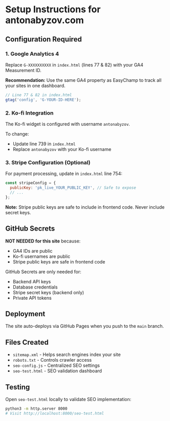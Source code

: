 # Setup Instructions for antonabyzov.com

## Configuration Required

### 1. Google Analytics 4
Replace `G-XXXXXXXXXX` in `index.html` (lines 77 & 82) with your GA4 Measurement ID.

**Recommendation:** Use the same GA4 property as EasyChamp to track all your sites in one dashboard.

```javascript
// Line 77 & 82 in index.html
gtag('config', 'G-YOUR-ID-HERE');
```

### 2. Ko-fi Integration
The Ko-fi widget is configured with username `antonabyzov`. 

To change:
- Update line 739 in `index.html`
- Replace `antonabyzov` with your Ko-fi username

### 3. Stripe Configuration (Optional)
For payment processing, update in `index.html` line 754:

```javascript
const stripeConfig = {
  publicKey: 'pk_live_YOUR_PUBLIC_KEY', // Safe to expose
  // ...
};
```

**Note:** Stripe public keys are safe to include in frontend code. Never include secret keys.

## GitHub Secrets

**NOT NEEDED for this site** because:
- GA4 IDs are public
- Ko-fi usernames are public  
- Stripe public keys are safe in frontend code

GitHub Secrets are only needed for:
- Backend API keys
- Database credentials
- Stripe secret keys (backend only)
- Private API tokens

## Deployment

The site auto-deploys via GitHub Pages when you push to the `main` branch.

## Files Created

- `sitemap.xml` - Helps search engines index your site
- `robots.txt` - Controls crawler access
- `seo-config.js` - Centralized SEO settings
- `seo-test.html` - SEO validation dashboard

## Testing

Open `seo-test.html` locally to validate SEO implementation:

```bash
python3 -m http.server 8000
# Visit http://localhost:8000/seo-test.html
```